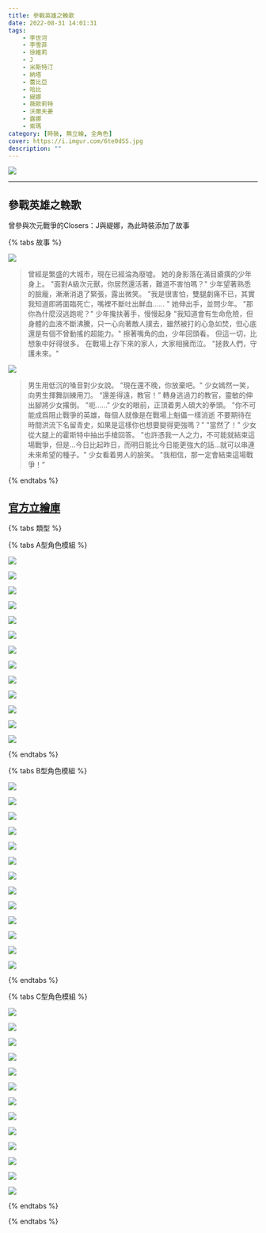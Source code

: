 ```yaml
---
title: 參戰英雄之輓歌
date: 2022-08-31 14:01:31
tags:
    - 李世河
    - 李雪菲
    - 徐維莉
    - J
    - 米斯特汀
    - 納塔
    - 蕾比亞
    - 哈比
    - 緹娜
    - 薇歐莉特
    - 沃爾夫姜
    - 露娜
    - 索瑪
category: [時裝, 無立繪, 全角色]
cover: https://i.imgur.com/6te0dSS.jpg
description: ""
---
```


![](https://i.imgur.com/6te0dSS.jpg)

---
## 參戰英雄之輓歌

曾參與次元戰爭的Closers：J與緹娜，為此時裝添加了故事

{% tabs 故事 %}
<!-- tab 少年時期的J-->
![](https://i.imgur.com/fxSXPG3.png)
> 曾經是繁盛的大城市，現在已經淪為廢墟。
> 她的身影落在滿目瘡痍的少年身上。
> "面對A級次元獸，你居然還活著，難道不害怕嗎？"
> 少年望著熟悉的臉龐，漸漸消退了緊張，露出微笑。
> "我是很害怕，雙腿劇痛不已，其實我知道即將面臨死亡，嘴裡不斷吐出鮮血...... "
> 她伸出手，並問少年。
> "那你為什麼沒逃跑呢？"
> 少年攙扶著手，慢慢起身
> "我知道會有生命危險，但身體的血液不斷沸騰，只一心向著敵人撲去，雖然被打的心急如焚，但心底還是有個不曾動搖的超能力。"
> 擦著嘴角的血，少年回頭看。
> 但這一切，比想象中好得很多。
> 在戰場上存下來的家人，大家相擁而泣。
> "拯救人們，守護未來。"
<!-- endtab -->
<!-- tab 仍是人類的"緹娜" -->
![](https://i.imgur.com/3TBw23n.png)

> 男生用低沉的嗓音對少女說。
> "現在還不晚，你放棄吧。"
> 少女嫣然一笑，向男生揮舞訓練用刀。
> “還差得遠，教官！”
> 轉身逃過刀的教官，靈敏的伸出腳將少女撂倒。
> "呃......"
> 少女的眼前，正頂着男人碩大的拳頭。
> "你不可能成爲阻止戰爭的英雄，每個人就像是在戰場上魁儡一樣消逝
> 不要期待在時間洪流下名留青史，如果是這樣你也想要變得更強嗎？"
> "當然了！"
> 少女從大腿上的霍斯特中抽出手槍回答。
> "也許憑我一人之力，不可能就結束這場戰爭，但是…今日比起昨日，而明日能比今日能更強大的話…就可以串連未來希望的種子。"
> 少女看着男人的臉笑。
> "我相信，那一定會結束這場戰爭！”
<!-- endtab -->
{% endtabs %}
<!-- endtab -->

[官方立繪庫](https://closers.nexon.com/Pds/FanSiteKit)
---
{% tabs 類型 %}
<!-- tab 模組A型-->
{% tabs A型角色模組 %}
<!-- tab 李世河(Seha)-->
[![](https://i.imgur.com/a9dXw6o.png)](https://i.imgur.com/a9dXw6o.png)
<!-- endtab -->
<!-- tab 李雪菲(Seulbi)-->
[![](https://i.imgur.com/8ylslcn.png)](https://i.imgur.com/8ylslcn.png)
<!-- endtab -->
<!-- tab 徐維莉(Yuri)-->
[![](https://i.imgur.com/qwhlm3F.png)](https://i.imgur.com/qwhlm3F.png)
<!-- endtab -->
<!-- tab J-->
[![](https://i.imgur.com/8Tm7QKw.png)](https://i.imgur.com/8Tm7QKw.png)
<!-- endtab -->
<!-- tab 米斯特汀(Tein)-->
[![](https://i.imgur.com/Jqlaozl.png)](https://i.imgur.com/Jqlaozl.png)
<!-- endtab -->
<!-- tab 納塔(Nata)-->
[![](https://i.imgur.com/shYWvms.png)](https://i.imgur.com/shYWvms.png)
<!-- endtab -->
<!-- tab 蕾比雅(Levia)-->
[![](https://i.imgur.com/kqT7FYf.png)](https://i.imgur.com/kqT7FYf.png)
<!-- endtab -->
<!-- tab 哈比(Harpy)-->
[![](https://i.imgur.com/oI7TK6C.png)](https://i.imgur.com/oI7TK6C.png)
<!-- endtab -->
<!-- tab 緹娜(Tina)-->
[![](https://i.imgur.com/NFDlECH.png)](https://i.imgur.com/NFDlECH.png)
<!-- endtab -->
<!-- tab 薇歐莉特(Violet)-->
[![](https://i.imgur.com/JR5TuIc.png)](https://i.imgur.com/JR5TuIc.png)
<!-- endtab -->
<!-- tab 沃爾夫姜(Wolfgang)-->
[![](https://i.imgur.com/dvgoFZt.png)](https://i.imgur.com/dvgoFZt.png)
<!-- endtab -->
<!-- tab 露娜(Luna)-->
[![](https://i.imgur.com/cqU5SMo.png)](https://i.imgur.com/cqU5SMo.png)
<!-- endtab -->
<!-- tab 索瑪(Soma)-->
[![](https://i.imgur.com/4eqHgix.png)](https://i.imgur.com/4eqHgix.png)
<!-- endtab -->
{% endtabs %}
<!-- endtab -->

<!-- tab 模組B型-->
{% tabs B型角色模組 %}
<!-- tab 李世河(Seha)-->
[![](https://i.imgur.com/e7lIx61.png)](https://i.imgur.com/e7lIx61.png)
<!-- endtab -->
<!-- tab 李雪菲(Seulbi)-->
[![](https://i.imgur.com/gcwKjpO.png)](https://i.imgur.com/gcwKjpO.png)
<!-- endtab -->
<!-- tab 徐維莉(Yuri)-->
[![](https://i.imgur.com/d26DZcO.png)](https://i.imgur.com/d26DZcO.png)
<!-- endtab -->
<!-- tab J-->
[![](https://i.imgur.com/2WoxoQ1.png)](https://i.imgur.com/2WoxoQ1.png)
<!-- endtab -->
<!-- tab 米斯特汀(Tein)-->
[![](https://i.imgur.com/QEMvryj.png)](https://i.imgur.com/QEMvryj.png)
<!-- endtab -->
<!-- tab 納塔(Nata)-->
[![](https://i.imgur.com/8iEphGJ.png)](https://i.imgur.com/8iEphGJ.png)
<!-- endtab -->
<!-- tab 蕾比雅(Levia)-->
[![](https://i.imgur.com/BkAT7xY.png)](https://i.imgur.com/BkAT7xY.png)
<!-- endtab -->
<!-- tab 哈比(Harpy)-->
[![](https://i.imgur.com/TzHX93k.png)](https://i.imgur.com/TzHX93k.png)
<!-- endtab -->
<!-- tab 緹娜(Tina)-->
[![](https://i.imgur.com/ABgqFnM.png)](https://i.imgur.com/ABgqFnM.png)
<!-- endtab -->
<!-- tab 薇歐莉特(Violet)-->
[![](https://i.imgur.com/Kq4qjl3.png)](https://i.imgur.com/Kq4qjl3.png)
<!-- endtab -->
<!-- tab 沃爾夫姜(Wolfgang)-->
[![](https://i.imgur.com/fXXYb4A.png)](https://i.imgur.com/fXXYb4A.png)
<!-- endtab -->
<!-- tab 露娜(Luna)-->
[![](https://i.imgur.com/vv8x37P.png)](https://i.imgur.com/vv8x37P.png)
<!-- endtab -->
<!-- tab 索瑪(Soma)-->
[![](https://i.imgur.com/zQVi9HM.png)](https://i.imgur.com/zQVi9HM.png)
<!-- endtab -->
{% endtabs %}
<!-- endtab -->

<!-- tab 模組C型-->
{% tabs C型角色模組 %}
<!-- tab 李世河(Seha)-->
[![](https://i.imgur.com/QwgOt9t.png)](https://i.imgur.com/QwgOt9t.png)
<!-- endtab -->
<!-- tab 李雪菲(Seulbi)-->
[![](https://i.imgur.com/nTra4Z7.png)](https://i.imgur.com/nTra4Z7.png)
<!-- endtab -->
<!-- tab 徐維莉(Yuri)-->
[![](https://i.imgur.com/sTdTxEi.png)](https://i.imgur.com/sTdTxEi.png)
<!-- endtab -->
<!-- tab J-->
[![](https://i.imgur.com/nthTPsG.png)](https://i.imgur.com/nthTPsG.png)
<!-- endtab -->
<!-- tab 米斯特汀(Tein)-->
[![](https://i.imgur.com/qzsESBn.png)](https://i.imgur.com/qzsESBn.png)
<!-- endtab -->
<!-- tab 納塔(Nata)-->
[![](https://i.imgur.com/tDG05do.png)](https://i.imgur.com/tDG05do.png)
<!-- endtab -->
<!-- tab 蕾比雅(Levia)-->
[![](https://i.imgur.com/G1X8n2x.png)](https://i.imgur.com/G1X8n2x.png)
<!-- endtab -->
<!-- tab 哈比(Harpy)-->
[![](https://i.imgur.com/NvoOGb3.png)](https://i.imgur.com/NvoOGb3.png)
<!-- endtab -->
<!-- tab 緹娜(Tina)-->
[![](https://i.imgur.com/GLcKPO0.png)](https://i.imgur.com/GLcKPO0.png)
<!-- endtab -->
<!-- tab 薇歐莉特(Violet)-->
[![](https://i.imgur.com/lbY8yqy.png)](https://i.imgur.com/lbY8yqy.png)
<!-- endtab -->
<!-- tab 沃爾夫姜(Wolfgang)-->
[![](https://i.imgur.com/6HRjcJH.png)](https://i.imgur.com/6HRjcJH.png)
<!-- endtab -->
<!-- tab 露娜(Luna)-->
[![](https://i.imgur.com/zd7mHtJ.png)](https://i.imgur.com/zd7mHtJ.png)
<!-- endtab -->
<!-- tab 索瑪(Soma)-->
[![](https://i.imgur.com/exP0K5b.png)](https://i.imgur.com/exP0K5b.png)
<!-- endtab -->
{% endtabs %}
<!-- endtab -->

{% endtabs %}
